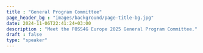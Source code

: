 ```yaml
---
title : "General Program Committee"
page_header_bg : "images/background/page-title-bg.jpg"
date: 2024-11-06T22:41:24+03:00
description : "Meet the FOSS4G Europe 2025 General Program Committee."
draft : false
type: "speaker"
---
```

